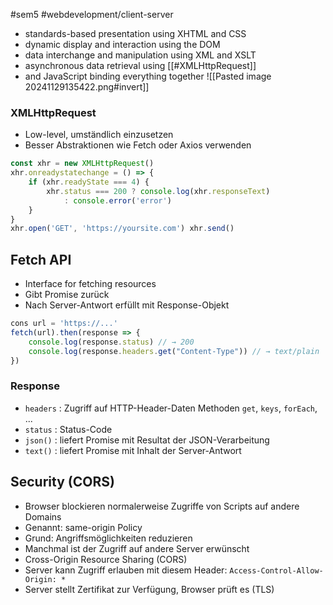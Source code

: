 #sem5 #webdevelopment/client-server 

- standards-based presentation using XHTML and CSS
- dynamic display and interaction using the DOM
- data interchange and manipulation using XML and XSLT
- asynchronous data retrieval using [[#XMLHttpRequest]]
- and JavaScript binding everything together
![[Pasted image 20241129135422.png#invert]]
### XMLHttpRequest
- Low-level, umständlich einzusetzen
- Besser Abstraktionen wie Fetch oder Axios verwenden
```javascript
const xhr = new XMLHttpRequest()
xhr.onreadystatechange = () => {
	if (xhr.readyState === 4) {
		xhr.status === 200 ? console.log(xhr.responseText)
			: console.error('error')
	}
}
xhr.open('GET', 'https://yoursite.com') xhr.send()
```
## Fetch API
- Interface for fetching resources
- Gibt Promise zurück
- Nach Server-Antwort erfüllt mit Response-Objekt

```js
cons url = 'https://...'
fetch(url).then(response => {
	console.log(response.status) // → 200
	console.log(response.headers.get("Content-Type")) // → text/plain
})  
```
### Response
- `headers` : Zugriff auf HTTP-Header-Daten Methoden `get`, `keys`, `forEach`, ...  
- `status` : Status-Code  
- `json()` : liefert Promise mit Resultat der JSON-Verarbeitung  
- `text()` : liefert Promise mit Inhalt der Server-Antwort
## Security (CORS)
- Browser blockieren normalerweise Zugriffe von Scripts auf andere Domains
- Genannt: same-origin Policy
- Grund: Angriffsmöglichkeiten reduzieren
- Manchmal ist der Zugriff auf andere Server erwünscht
- Cross-Origin Resource Sharing (CORS)
- Server kann Zugriff erlauben mit diesem Header:  `Access-Control-Allow-Origin: *`
- Server stellt Zertifikat zur Verfügung, Browser prüft es (TLS)